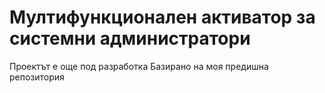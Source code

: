 # Мултифункционален активатор за системни администратори
Проектът е още под разработка
Базирано на моя предишна репозитория

